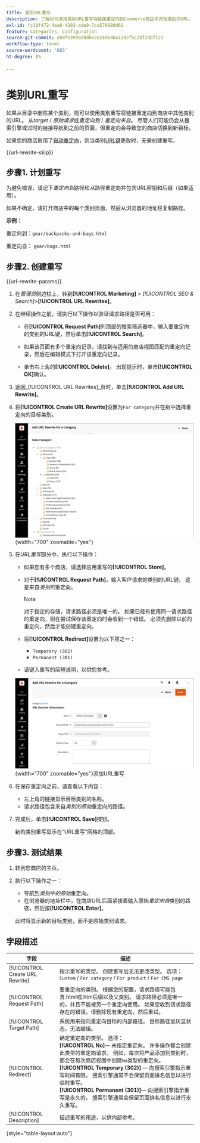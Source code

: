 ```yaml
---
title: 类别URL重写
description: 了解如何使用类别URL重写将链接重定向到Commerce商店中其他类别的URL。
exl-id: fc18f472-4aa8-4203-ade9-7ca576689d61
feature: Categories, Configuration
source-git-commit: eb0fe395020dbe2e2496aba13d2f5c2bf2d0fc27
workflow-type: tm+mt
source-wordcount: '683'
ht-degree: 0%

---
```


# 类别URL重写

如果从目录中删除某个类别，则可以使用类别重写将链接重定向到商店中其他类别的URL。 从&#x200B;_target_ / _原始请求_&#x200B;或&#x200B;_重定向到_ / _重定向来自_。 尽管人们可能仍会从搜索引擎或过时的链接导航到之前的页面，但重定向会导致您的商店切换到新目标。

如果您的商店启用了[自动重定向](url-redirect-product-automatic.md)，则当类别[URL键](../catalog/catalog-urls.md)更改时，无需创建重写。

{{url-rewrite-skip}}

## 步骤1. 计划重写

为避免错误，请记下&#x200B;_重定向到_&#x200B;路径和&#x200B;_从_&#x200B;路径重定向并包含URL密钥和后缀（如果适用）。

如果不确定，请打开商店中的每个类别页面，然后从浏览器的地址栏复制路径。

**示例：**

重定向到：`gear/backpacks-and-bags.html`

重定向自： `gear/bags.html`

## 步骤2. 创建重写

{{url-rewrite-params}}

1. 在&#x200B;_管理员_&#x200B;侧边栏上，转到&#x200B;**[!UICONTROL Marketing]** > _[!UICONTROL SEO & Search]_>**[!UICONTROL URL Rewrites]**。

1. 在继续操作之前，请执行以下操作以验证请求路径是否可用：

   - 在&#x200B;**[!UICONTROL Request Path]**&#x200B;列顶部的搜索筛选器中，输入要重定向的类别的URL键，然后单击&#x200B;**[!UICONTROL Search]**。

   - 如果该页面有多个重定向记录，请找到与适用的商店视图匹配的重定向记录，然后在编辑模式下打开该重定向记录。

   - 单击右上角的&#x200B;**[!UICONTROL Delete]**。 出现提示时，单击&#x200B;**[!UICONTROL OK]**&#x200B;确认。

1. 返回&#x200B;_[!UICONTROL URL Rewrites]_页时，单击&#x200B;**[!UICONTROL Add URL Rewrite]**。

1. 将&#x200B;**[!UICONTROL Create URL Rewrite]**&#x200B;设置为`For category`并在树中选择重定向的目标类别。

   ![URL重写 — 选择类别](./assets/url-rewrite-category-choose.png){width="700" zoomable="yes"}

1. 在&#x200B;_URL重写_&#x200B;部分中，执行以下操作：

   - 如果您有多个商店，请选择应用重写的&#x200B;**[!UICONTROL Store]**。

   - 对于&#x200B;**[!UICONTROL Request Path]**，输入客户请求的类别的URL键。 这是来自&#x200B;_类别的_&#x200B;重定向。

     >[!NOTE]
     >
     >对于指定的存储，请求路径必须是唯一的。 如果已经有使用同一请求路径的重定向，则在尝试保存该重定向时会收到一个错误。 必须先删除以前的重定向，然后才能创建重定向。

   - 将&#x200B;**[!UICONTROL Redirect]**&#x200B;设置为以下项之一：

      - `Temporary (302)`
      - `Permanent (301)`

   - 请键入重写的简短说明，以供您参考。

   ![为类别](./assets/url-rewrite-for-category.png){width="700" zoomable="yes"}添加URL重写

1. 在保存重定向之前，请查看以下内容：

   - 左上角的链接显示目标类别的名称。
   - 请求路径包含来自&#x200B;_类别的原始_&#x200B;重定向的路径。

1. 完成后，单击&#x200B;**[!UICONTROL Save]**&#x200B;按钮。

   新的类别重写显示在“URL重写”网格的顶部。

## 步骤3. 测试结果

1. 转到您商店的主页。

1. 执行以下操作之一：

   - 导航到&#x200B;_类别中的原始_&#x200B;重定向。
   - 在浏览器的地址栏中，在商店URL后面紧接着输入原始&#x200B;_重定向自_&#x200B;类别的路径，然后按&#x200B;**[!UICONTROL Enter]**。

   此时将显示新的目标类别，而不是原始类别请求。

## 字段描述

| 字段 | 描述 |
|--- |--- |
| [!UICONTROL Create URL Rewrite] | 指示重写的类型。 创建重写后无法更改类型。 选项： `Custom` / `For category` / `For product` / `For CMS page` |
| [!UICONTROL Request Path] | 要重定向的类别。 根据您的配置，请求路径可能包含.html或.htm后缀以及父类别。 请求路径必须是唯一的，并且不能被另一个重定向使用。 如果您收到请求路径存在的错误，请删除现有重定向，然后重试。 |
| [!UICONTROL Target Path] | 系统用来指向重定向目标的内部路径。 目标路径呈灰显状态，无法编辑。 |
| [!UICONTROL Redirect] | 确定重定向的类型。 选项： <br/>**[!UICONTROL No]**— 未指定重定向。 许多操作都会创建此类型的重定向请求。 例如，每次将产品添加到类别时，都会在每次商店视图中创建`No`类型的重定向。<br/>**[!UICONTROL Temporary (302)]** — 向搜索引擎指示重写时间有限。 搜索引擎通常不会保留页面排名信息以进行临时重写。 <br/>**[!UICONTROL Permanent (301)]**— 向搜索引擎指示重写是永久的。 搜索引擎通常会保留页面排名信息以进行永久重写。 |
| [!UICONTROL Description] | 描述重写的用途，以供内部参考。 |

{style="table-layout:auto"}
